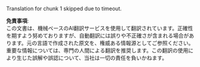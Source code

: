 Translation for chunk 1 skipped due to timeout.

**免責事項**:  
この文書は、機械ベースのAI翻訳サービスを使用して翻訳されています。正確性を期すよう努めておりますが、自動翻訳には誤りや不正確さが含まれる場合があります。元の言語で作成された原文を、権威ある情報源としてご参照ください。重要な情報については、専門の人間による翻訳を推奨します。この翻訳の使用により生じた誤解や誤認について、当社は一切の責任を負いかねます。